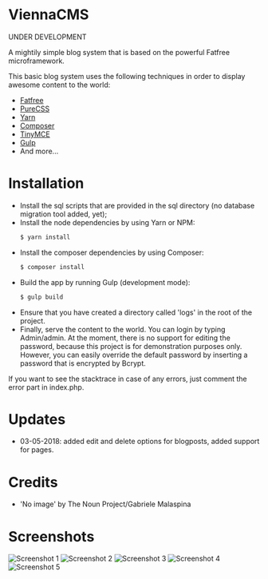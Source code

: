 # ViennaCMS

UNDER DEVELOPMENT

A mightily simple blog system that is based on the powerful Fatfree microframework.

This basic blog system uses the following techniques in order to display awesome content to the world:
  * [Fatfree](https://fatfreeframework.com)
  * [PureCSS](https://purecss.io)
  * [Yarn](https://yarnpkg.com/en/)
  * [Composer](https://getcomposer.org)
  * [TinyMCE](https://www.tinymce.com)
  * [Gulp](https://gulpjs.com)
  * And more...
  
# Installation
  - Install the sql scripts that are provided in the sql directory (no database migration tool added, yet);
  - Install the node dependencies by using Yarn or NPM:
    ```sh
    $ yarn install
    ```
  - Install the composer dependencies by using Composer:
    ```sh
    $ composer install
    ```
  - Build the app by running Gulp (development mode):
    ```sh
    $ gulp build
    ```
  - Ensure that you have created a directory called 'logs' in the root of the project.
  - Finally, serve the content to the world. You can login by typing Admin/admin. At the moment, there is no support for editing the password, because this project is for demonstration purposes only. However, you can easily override the default password by inserting a password that is encrypted by Bcrypt.
  
  If you want to see the stacktrace in case of any errors, just comment the error part in index.php.

# Updates
  - 03-05-2018: added edit and delete options for blogposts, added support for pages.
  
# Credits
  * 'No image' by The Noun Project/Gabriele Malaspina
  
# Screenshots
![Screenshot 1](https://i.imgur.com/dFBSI4u.png)
![Screenshot 2](https://i.imgur.com/htmsCyy.png)
![Screenshot 3](https://i.imgur.com/ULWWGS0.png)
![Screenshot 4](https://i.imgur.com/3i3b6Sk.png)
![Screenshot 5](https://i.imgur.com/BzEHjBf.png)
